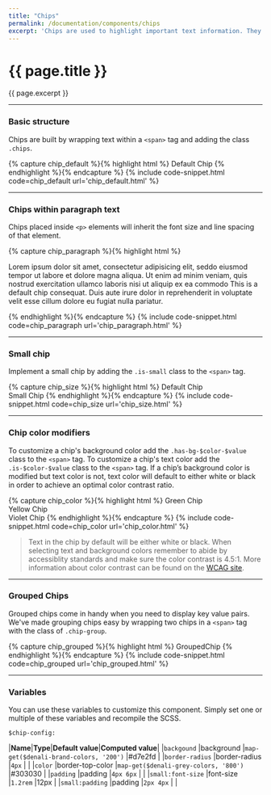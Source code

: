 ```yaml
---
title: "Chips"
permalink: /documentation/components/chips
excerpt: 'Chips are used to highlight important text information. They come in two sizes and their color can be customized.'
---
```


# {{ page.title }}
{{ page.excerpt }}

***


### Basic structure
Chips are built by wrapping text within a  `<span>` tag and adding the class `.chips`.

{% capture chip_default %}{% highlight html %}
<span class="chips">Default Chip</span>
{% endhighlight %}{% endcapture %}
{% include code-snippet.html code=chip_default url='chip_default.html' %}


***


### Chips within paragraph text
Chips placed inside `<p>` elements will inherit the font size and line spacing of that element.

{% capture chip_paragraph %}{% highlight html %}
<p> Lorem ipsum dolor sit amet, <span class="chips has-bg-purple-500">consectetur</span> adipisicing elit, seddo eiusmod tempor ut labore et dolore magna aliqua. Ut enim ad minim veniam, quis nostrud exercitation ullamco laboris nisi ut aliquip ex ea commodo <span class="chips bg-brand-200">This is a default chip</span> consequat. Duis aute irure dolor in reprehenderit in voluptate velit esse cillum dolore eu fugiat nulla pariatur. </p>
{% endhighlight %}{% endcapture %}
{% include code-snippet.html code=chip_paragraph url='chip_paragraph.html' %}


***


### Small chip
Implement a small chip by adding the `.is-small` class to the `<span>` tag.

{% capture chip_size %}{% highlight html %}
<span class="chips">Default Chip</span>
<br>
<span class="chips is-small">Small Chip</span>
{% endhighlight %}{% endcapture %}
{% include code-snippet.html code=chip_size url='chip_size.html' %}


***


### Chip color modifiers
To customize a chip's background color add the `.has-bg-$color-$value` class to the `<span>` tag. To customize a chip's text color add the `.is-$color-$value` class to the `<span>` tag. If a chip’s background color is modified but text color is not, text color will default to either white or black in order to achieve an optimal color contrast ratio.

{% capture chip_color %}{% highlight html %}
<span class="chips has-bg-lime-500">Green Chip</span>
<br>
<span class="chips has-bg-status-warning">Yellow Chip</span>
<br>
<span class="chips has-bg-violet-100 is-violet-500 ">Violet Chip</span>
{% endhighlight %}{% endcapture %}
{% include code-snippet.html code=chip_color url='chip_color.html' %}

<blockquote class="accessible">Text in the chip by default will be either white or black. When selecting text and background colors remember to abide by accessiblity standards and make sure the color contrast is 4.5:1. More information about color contrast can be found on the <a href="https://www.w3.org/TR/UNDERSTANDING-WCAG20/visual-audio-contrast-contrast.html" target="blank">WCAG site</a>.</blockquote>


***


### Grouped Chips
Grouped chips come in handy when you need to display key value pairs. We've made grouping chips easy by wrapping two chips in a `<span>` tag with the class of `.chip-group`.

{% capture chip_grouped %}{% highlight html %}
<span class="chip-group">
  <span class="chips has-bg-purple-500">Grouped</span><span class="chips has-bg-purple-300">Chip</span>
</span>
{% endhighlight %}{% endcapture %}
{% include code-snippet.html code=chip_grouped url='chip_grouped.html' %}


***



### Variables
You can use these variables to customize this component. Simply set one or multiple of these variables and recompile the SCSS.

`$chip-config:`

|**Name**|**Type**|**Default value**|**Computed value**|
|`backgound`        |background           |`map-get($denali-brand-colors, '200')`   |#d7e2fd    |
|`border-radius`    |border-radius        |`4px`                                    |           |
|`color`            |border-top-color     |`map-get($denali-grey-colors, '800')`    |#303030    |
|`padding`          |padding              |`4px 6px`                                |           |
|`small:font-size`  |font-size            |`1.2rem`                                 |12px       |
|`small:padding`    |padding              |`2px 4px`                                |           |
